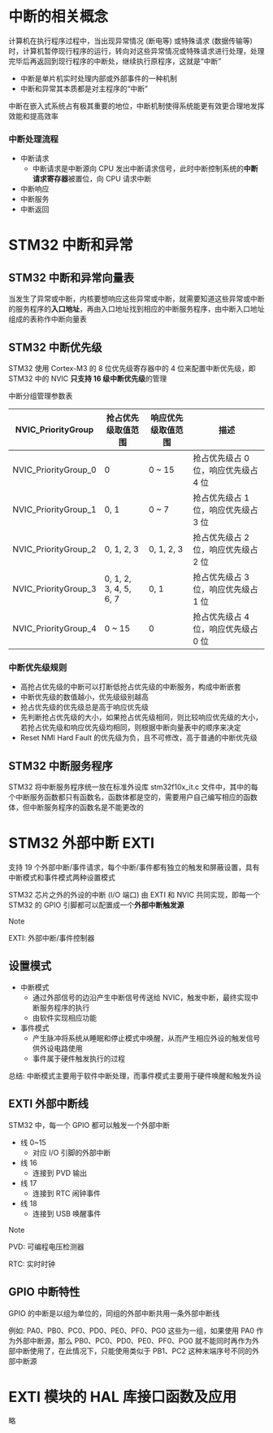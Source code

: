 # 中断的相关概念

计算机在执行程序过程中，当出现异常情况 (断电等) 或特殊请求 (数据传输等) 时，计算机暂停现行程序的运行，转向对这些异常情况或特殊请求进行处理，处理完毕后再返回到现行程序的中断处，继续执行原程序，这就是“中断”
- 中断是单片机实时处理内部或外部事件的一种机制
- 中断和异常其本质都是对主程序的“中断”

中断在嵌入式系统占有极其重要的地位，中断机制使得系统能更有效更合理地发挥效能和提高效率

### 中断处理流程

- 中断请求
  - 中断请求是中断源向 CPU 发出中断请求信号，此时中断控制系统的**中断请求寄存器**被置位，向 CPU 请求中断
- 中断响应
- 中断服务
- 中断返回

# STM32 中断和异常

## STM32 中断和异常向量表

当发生了异常或中断，内核要想响应这些异常或中断，就需要知道这些异常或中断的服务程序的**入口地址**，再由入口地址找到相应的中断服务程序，由中断入口地址组成的表称作中断向量表

## STM32 中断优先级

STM32 使用 Cortex-M3 的 8 位优先级寄存器中的 4 位来配置中断优先级，即 STM32 中的 NVIC **只支持 16 级中断优先级**的管理

中断分组管理参数表

| NVIC_PriorityGroup   | 抢占优先级取值范围     | 响应优先级取值范围 | 描述                                 |
| -------------------- | ---------------------- | ------------------ | ------------------------------------ |
| NVIC_PriorityGroup_0 | 0                      | 0 ~ 15             | 抢占优先级占 0 位，响应优先级占 4 位 |
| NVIC_PriorityGroup_1 | 0, 1                   | 0 ~ 7              | 抢占优先级占 1 位，响应优先级占 3 位 |
| NVIC_PriorityGroup_2 | 0, 1, 2, 3             | 0, 1, 2, 3         | 抢占优先级占 2 位，响应优先级占 2 位 |
| NVIC_PriorityGroup_3 | 0, 1, 2, 3, 4, 5, 6, 7 | 0, 1               | 抢占优先级占 3 位，响应优先级占 1 位 |
| NVIC_PriorityGroup_4 | 0 ~ 15                 | 0                  | 抢占优先级占 4 位，响应优先级占 0 位 |

### 中断优先级规则

- 高抢占优先级的中断可以打断低抢占优先级的中断服务，构成中断嵌套
- 中断优先级的数值越小，优先级级别越高
- 抢占优先级的优先级总是高于响应优先级
- 先判断抢占优先级的大小，如果抢占优先级相同，则比较响应优先级的大小，若抢占优先级和响应优先级均相同，则根据中断向量表中的顺序来决定
- Reset NMI Hard Fault 的优先级为负，且不可修改，高于普通的中断优先级

## STM32 中断服务程序

STM32 将中断服务程序统一放在标准外设库 stm32f10x_it.c 文件中，其中的每个中断服务函数都只有函数名，函数体都是空的，需要用户自己编写相应的函数体，但中断服务程序的函数名是不能更改的

# STM32 外部中断 EXTI

支持 19 个外部中断/事件请求，每个中断/事件都有独立的触发和屏蔽设置，具有中断模式和事件模式两种设置模式

STM32 芯片之外的外设的中断 (I/O 端口) 由 EXTI 和 NVIC 共同实现，即每一个 STM32 的 GPIO 引脚都可以配置成一个**外部中断触发源**

> [!NOTE]
> EXTI: 外部中断/事件控制器

## 设置模式

- 中断模式
  - 通过外部信号的边沿产生中断信号传送给 NVIC，触发中断，最终实现中断服务程序的执行
  - 由软件实现相应功能
- 事件模式
  - 产生脉冲将系统从睡眠和停止模式中唤醒，从而产生相应外设的触发信号供外设电路使用
  - 事件属于硬件触发执行的过程

总结: 中断模式主要用于软件中断处理，而事件模式主要用于硬件唤醒和触发外设

## EXTI 外部中断线

STM32 中，每一个 GPIO 都可以触发一个外部中断

- 线 0~15
  - 对应 I/O 引脚的外部中断
- 线 16
  - 连接到 PVD 输出
- 线 17
  - 连接到 RTC 闹钟事件
- 线 18
  - 连接到 USB 唤醒事件

> [!NOTE]
> PVD: 可编程电压检测器
>
> RTC: 实时时钟

## GPIO 中断特性

GPIO 的中断是以组为单位的，同组的外部中断共用一条外部中断线

例如: PA0、PB0、PC0、PD0、PE0、PF0、PG0 这些为一组，如果使用 PA0 作为外部中断源，那么 PB0、PC0、PD0、PE0、PF0、PG0 就不能同时再作为外部中断使用了，在此情况下，只能使用类似于 PB1、PC2 这种末端序号不同的外部中断源

# EXTI 模块的 HAL 库接口函数及应用

略
